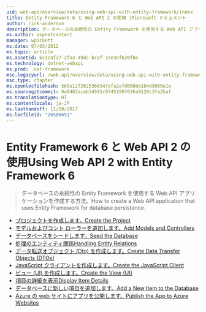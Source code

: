 ```yaml
---
uid: web-api/overview/data/using-web-api-with-entity-framework/index
title: Entity Framework 6 と Web API 2 の使用 |Microsoft ドキュメント
author: rick-anderson
description: データベースの永続性の Entity Framework を使用する Web API アプリケーションを作成する方法。
ms.author: aspnetcontent
manager: wpickett
ms.date: 07/03/2012
ms.topic: article
ms.assetid: 6c3c4f27-2fa3-49dc-bcaf-1ee3ef620f8e
ms.technology: dotnet-webapi
ms.prod: .net-framework
msc.legacyurl: /web-api/overview/data/using-web-api-with-entity-framework
msc.type: chapter
ms.openlocfilehash: 560a12f2625366947efa2afd00bbb184d9060e1e
ms.sourcegitcommit: 9a9483aceb34591c97451997036a9120c3fe2baf
ms.translationtype: HT
ms.contentlocale: ja-JP
ms.lasthandoff: 11/10/2017
ms.locfileid: "26506651"
---
```

<a name="using-web-api-2-with-entity-framework-6"></a><span data-ttu-id="33f04-103">Entity Framework 6 と Web API 2 の使用</span><span class="sxs-lookup"><span data-stu-id="33f04-103">Using Web API 2 with Entity Framework 6</span></span>
====================
> <span data-ttu-id="33f04-104">データベースの永続性の Entity Framework を使用する Web API アプリケーションを作成する方法。</span><span class="sxs-lookup"><span data-stu-id="33f04-104">How to create a Web API application that uses Entity Framework for database persistence.</span></span>


- [<span data-ttu-id="33f04-105">プロジェクトを作成します。</span><span class="sxs-lookup"><span data-stu-id="33f04-105">Create the Project</span></span>](part-1.md)
- [<span data-ttu-id="33f04-106">モデルおよびコント ローラーを追加します。</span><span class="sxs-lookup"><span data-stu-id="33f04-106">Add Models and Controllers</span></span>](part-2.md)
- [<span data-ttu-id="33f04-107">データベースをシードします。</span><span class="sxs-lookup"><span data-stu-id="33f04-107">Seed the Database</span></span>](part-3.md)
- [<span data-ttu-id="33f04-108">処理のエンティティ関係</span><span class="sxs-lookup"><span data-stu-id="33f04-108">Handling Entity Relations</span></span>](part-4.md)
- [<span data-ttu-id="33f04-109">データ転送オブジェクト (Dto) を作成します。</span><span class="sxs-lookup"><span data-stu-id="33f04-109">Create Data Transfer Objects (DTOs)</span></span>](part-5.md)
- [<span data-ttu-id="33f04-110">JavaScript クライアントを作成します。</span><span class="sxs-lookup"><span data-stu-id="33f04-110">Create the JavaScript Client</span></span>](part-6.md)
- [<span data-ttu-id="33f04-111">ビュー (UI) を作成します。</span><span class="sxs-lookup"><span data-stu-id="33f04-111">Create the View (UI)</span></span>](part-7.md)
- [<span data-ttu-id="33f04-112">項目の詳細を表示</span><span class="sxs-lookup"><span data-stu-id="33f04-112">Display Item Details</span></span>](part-8.md)
- [<span data-ttu-id="33f04-113">データベースに新しい項目を追加します。</span><span class="sxs-lookup"><span data-stu-id="33f04-113">Add a New Item to the Database</span></span>](part-9.md)
- [<span data-ttu-id="33f04-114">Azure の web サイトにアプリを公開します。</span><span class="sxs-lookup"><span data-stu-id="33f04-114">Publish the App to Azure Websites</span></span>](part-10.md)
